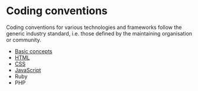 # Coding conventions

Coding conventions for various technologies and frameworks follow the generic industry standard, i.e. those defined by the maintaining organisation or community.

- [Basic concepts](Basics.md)
- [HTML](HTML.md)
- [CSS](CSS.md)
- [JavaScript](JavaScript.md)
- Ruby
- PHP